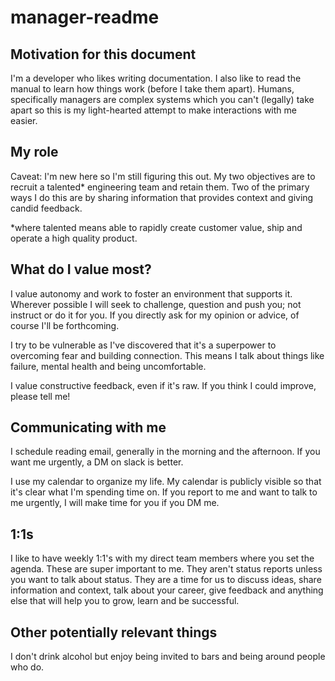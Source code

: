 # manager-readme

## Motivation for this document

I'm a developer who likes writing documentation. I also like to read the manual to learn how things work (before I take them apart). Humans, specifically managers are complex systems which you can't (legally) take apart so this is my light-hearted attempt to make interactions with me easier.
## My role

Caveat: I'm new here so I'm still figuring this out. My two objectives are to recruit a talented* engineering team and retain them.  Two of the primary ways I do this are by sharing information that provides context and giving candid feedback.

*where talented means able to rapidly create customer value, ship and operate a high quality product.
## What do I value most?

I value autonomy and work to foster an environment that supports it. Wherever possible I will seek to challenge, question and push you; not instruct or do it for you. If you directly ask for my opinion or advice, of course I'll be forthcoming.

I try to be vulnerable as I've discovered that it's a superpower to overcoming fear and building connection. This means I talk about things like failure, mental health and being uncomfortable.

I value constructive feedback, even if it's raw. If you think I could improve, please tell me! 
## Communicating with me

I schedule reading email, generally in the morning and the afternoon. If you want me urgently, a DM on slack is better.

I use my calendar to organize my life. My calendar is publicly visible so that it's clear what I'm spending time on. If you report to me and want to talk to me urgently, I will make time for you if you DM me.
## 1:1s

I like to have weekly 1:1's with my direct team members where you set the agenda. These are super important to me. They aren't status reports unless you want to talk about status. They are a time for us to discuss ideas, share information and context, talk about your career, give feedback and anything else that will help you to grow, learn and be successful.
## Other potentially relevant things

I don't drink alcohol but enjoy being invited to bars and being around people who do.